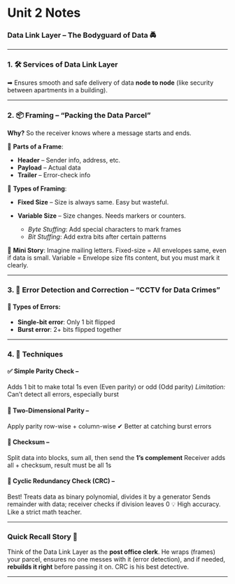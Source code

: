 # **Unit 2 Notes**

### **Data Link Layer – The Bodyguard of Data 🚔**

---

### **1. 🛠 Services of Data Link Layer**

➡ Ensures smooth and safe delivery of data **node to node** (like security between apartments in a building).

---

### **2. 📦 Framing – “Packing the Data Parcel”**

**Why?** So the receiver knows where a message starts and ends.

🧩 **Parts of a Frame**:

* **Header** – Sender info, address, etc.
* **Payload** – Actual data
* **Trailer** – Error-check info

📏 **Types of Framing**:

* **Fixed Size** – Size is always same. Easy but wasteful.
* **Variable Size** – Size changes. Needs markers or counters.

  * *Byte Stuffing*: Add special characters to mark frames
  * *Bit Stuffing*: Add extra bits after certain patterns

🧠 **Mini Story**: Imagine mailing letters. Fixed-size = All envelopes same, even if data is small. Variable = Envelope size fits content, but you must mark it clearly.

---

### **3. 🚨 Error Detection and Correction – “CCTV for Data Crimes”**

#### 🧨 Types of Errors:

* **Single-bit error**: Only 1 bit flipped
* **Burst error**: 2+ bits flipped together

---

### **4. 🧮 Techniques**

#### ✅ **Simple Parity Check** –

Adds 1 bit to make total 1s even (Even parity) or odd (Odd parity)
*Limitation:* Can’t detect all errors, especially burst

#### 🧮 **Two-Dimensional Parity** –

Apply parity row-wise + column-wise
✔ Better at catching burst errors

#### 🧮 **Checksum** –

Split data into blocks, sum all, then send the **1’s complement**
Receiver adds all + checksum, result must be all 1s

#### 🔁 **Cyclic Redundancy Check (CRC)** –

Best! Treats data as binary polynomial, divides it by a generator
Sends remainder with data; receiver checks if division leaves 0
💡 High accuracy. Like a strict math teacher.

---

### **Quick Recall Story 🔁**

Think of the Data Link Layer as the **post office clerk**. He wraps (frames) your parcel, ensures no one messes with it (error detection), and if needed, **rebuilds it right** before passing it on. CRC is his best detective.

---

